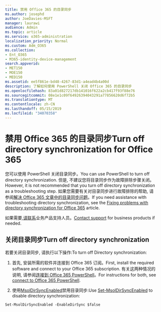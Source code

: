 ```yaml
---
title: 禁用 Office 365 的目录同步
ms.author: josephd
author: JoeDavies-MSFT
manager: laurawi
audience: Admin
ms.topic: article
ms.service: o365-administration
localization_priority: Normal
ms.custom: Adm_O365
ms.collection:
- Ent_O365
- M365-identity-device-management
search.appverid:
- MET150
- MOE150
- MED150
ms.assetid: ee5f861e-bd48-4267-83d1-a4ead4b4a00d
description: 了解如何使用 PowerShell 关闭 Office 365 的目录同步
ms.openlocfilehash: 83a01d827217db141016f622a2cb417f93f88e76
ms.sourcegitcommit: 08e1e1c09f64926394043291a77856620d6f72b5
ms.translationtype: MT
ms.contentlocale: zh-CN
ms.lasthandoff: 05/15/2019
ms.locfileid: "34070358"
---
```

# <a name="turn-off-directory-synchronization-for-office-365"></a><span data-ttu-id="3615a-103">禁用 Office 365 的目录同步</span><span class="sxs-lookup"><span data-stu-id="3615a-103">Turn off directory synchronization for Office 365</span></span>
<span data-ttu-id="3615a-104">您可以使用 PowerShell 关闭目录同步。</span><span class="sxs-lookup"><span data-stu-id="3615a-104">You can use PowerShell to turn off directory synchronization.</span></span> <span data-ttu-id="3615a-105">但是, 不建议您将目录同步作为故障排除步骤关闭。</span><span class="sxs-lookup"><span data-stu-id="3615a-105">However, it is not recommended that you turn off directory synchronization as a troubleshooting step.</span></span> <span data-ttu-id="3615a-106">如果您需要有关对目录同步进行故障排除的帮助, 请参阅[解决 Office 365 文章中的目录同步问题](fix-problems-with-directory-synchronization.md)。</span><span class="sxs-lookup"><span data-stu-id="3615a-106">If you need assistance with troubleshooting directory synchronization, see the [Fixing problems with directory synchronization for Office 365](fix-problems-with-directory-synchronization.md) article.</span></span> 
  
<span data-ttu-id="3615a-107">如果需要,[请联系](https://support.office.com/article/32a17ca7-6fa0-4870-8a8d-e25ba4ccfd4b)业务产品支持人员。</span><span class="sxs-lookup"><span data-stu-id="3615a-107">[Contact support](https://support.office.com/article/32a17ca7-6fa0-4870-8a8d-e25ba4ccfd4b) for business products if needed.</span></span>
  
## <a name="turn-off-directory-synchronization"></a><span data-ttu-id="3615a-108">关闭目录同步</span><span class="sxs-lookup"><span data-stu-id="3615a-108">Turn off directory synchronization</span></span>  
<span data-ttu-id="3615a-109">若要关闭目录同步, 请执行以下操作:</span><span class="sxs-lookup"><span data-stu-id="3615a-109">To turn off Directory synchronization:</span></span>
  
1. <span data-ttu-id="3615a-110">首先, 安装所需的软件并连接到 Office 365 订阅。</span><span class="sxs-lookup"><span data-stu-id="3615a-110">First, install the required software and connect to your Office 365 subscription.</span></span> <span data-ttu-id="3615a-111">有关这两种情况的说明, 请参阅[连接到 Office 365 PowerShell](https://go.microsoft.com/fwlink/p/?LinkId=821938)。</span><span class="sxs-lookup"><span data-stu-id="3615a-111">For instructions for both, see [connect to Office 365 PowerShell](https://go.microsoft.com/fwlink/p/?LinkId=821938).</span></span>
    
2. <span data-ttu-id="3615a-112">使用[MsolDirSyncEnabled](https://go.microsoft.com/fwlink/p/?LinkId=821939)禁用目录同步:</span><span class="sxs-lookup"><span data-stu-id="3615a-112">Use [Set-MsolDirSyncEnabled](https://go.microsoft.com/fwlink/p/?LinkId=821939) to disable directory synchronization:</span></span> 
    
  ```
  Set-MsolDirSyncEnabled -EnableDirSync $false
  ```